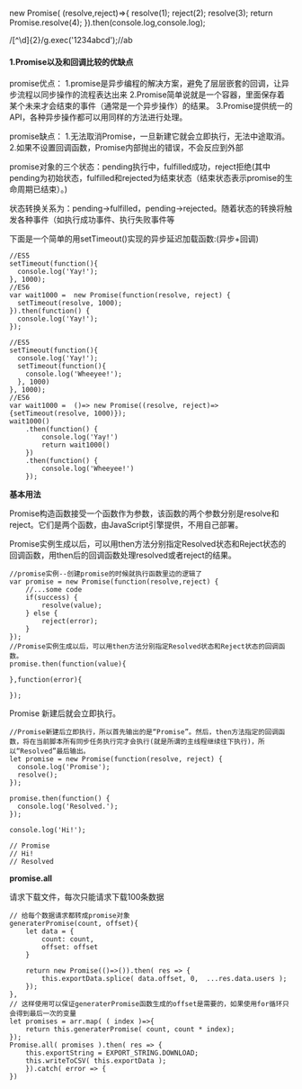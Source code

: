 new Promise(
    (resolve,reject)=>{
        resolve(1);
        reject(2);
        resolve(3);
        return Promise.resolve(4);
    }).then(console.log,console.log);

/[^\d]{2}/g.exec('1234abcd');//ab

#### 1.Promise以及和回调比较的优缺点

promise优点：
1.promise是异步编程的解决方案，避免了层层嵌套的回调，让异步流程以同步操作的流程表达出来
2.Promise简单说就是一个容器，里面保存着某个未来才会结束的事件（通常是一个异步操作）的结果。
3.Promise提供统一的 API，各种异步操作都可以用同样的方法进行处理。

promise缺点：
1.无法取消Promise，一旦新建它就会立即执行，无法中途取消。
2.如果不设置回调函数，Promise内部抛出的错误，不会反应到外部

promise对象的三个状态：pending执行中，fulfilled成功，reject拒绝(其中pending为初始状态，fulfilled和rejected为结束状态（结束状态表示promise的生命周期已结束）。)

状态转换关系为：pending->fulfilled，pending->rejected。随着状态的转换将触发各种事件（如执行成功事件、执行失败事件等

下面是一个简单的用setTimeout()实现的异步延迟加载函数:(异步+回调)

```
//ES5
setTimeout(function(){
  console.log('Yay!');
}, 1000);
//ES6
var wait1000 =  new Promise(function(resolve, reject) {
  setTimeout(resolve, 1000);
}).then(function() {
  console.log('Yay!');
});
```

```
//ES5
setTimeout(function(){
  console.log('Yay!');
  setTimeout(function(){
    console.log('Wheeyee!');
  }, 1000)
}, 1000);
//ES6
var wait1000 =  ()=> new Promise((resolve, reject)=> {setTimeout(resolve, 1000)});
wait1000()
    .then(function() {
        console.log('Yay!')
        return wait1000()
    })
    .then(function() {
        console.log('Wheeyee!')
    });
```

**基本用法**

Promise构造函数接受一个函数作为参数，该函数的两个参数分别是resolve和reject。它们是两个函数，由JavaScript引擎提供，不用自己部署。

Promise实例生成以后，可以用then方法分别指定Resolved状态和Reject状态的回调函数，用then后的回调函数处理resolved或者reject的结果。
```
//promise实例--创建promise的时候就执行函数里边的逻辑了
var promise = new Promise(function(resolve,reject) {
    //...some code
    if(success) {
        resolve(value);
    } else {
        reject(error);
    }
});
//Promise实例生成以后，可以用then方法分别指定Resolved状态和Reject状态的回调函数。
promise.then(function(value){

},function(error){

});

```

Promise 新建后就会立即执行。
```
//Promise新建后立即执行，所以首先输出的是“Promise”。然后，then方法指定的回调函数，将在当前脚本所有同步任务执行完才会执行(就是所谓的主线程继续往下执行)，所以“Resolved”最后输出。
let promise = new Promise(function(resolve, reject) {
  console.log('Promise');
  resolve();
});

promise.then(function() {
  console.log('Resolved.');
});

console.log('Hi!');

// Promise
// Hi!
// Resolved
```

**promise.all**

请求下载文件，每次只能请求下载100条数据

```
// 给每个数据请求都转成promise对象
generaterPromise(count, offset){
    let data = {
        count: count,
        offset: offset
    }

    return new Promise(()=>()).then( res => {
        this.exportData.splice( data.offset, 0,  ...res.data.users );
    });
},
// 这样使用可以保证generaterPromise函数生成的offset是需要的，如果使用for循环只会得到最后一次的变量
let promises = arr.map( ( index )=>{
	return this.generaterPromise( count, count * index);
});
Promise.all( promises ).then( res => {
	this.exportString = EXPORT_STRING.DOWNLOAD;
	this.writeToCSV( this.exportData );
    }).catch( error => {
})
```
